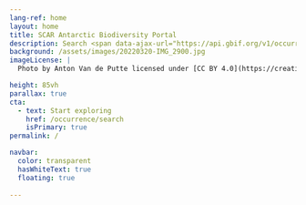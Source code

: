 ```yaml
---
lang-ref: home
layout: home
title: SCAR Antarctic Biodiversity Portal
description: Search <span data-ajax-url="https://api.gbif.org/v1/occurrence/search?geometry=POLYGON((180%20-44.3,173%20-44.3,173%20-47.5,170%20-47.5,157%20-47.5,157%20-45.9,150%20-45.9,150%20-47.5,143%20-47.5,143%20-45.8,140%20-45.8,140%20-44.5,137%20-44.5,137%20-43,135%20-43,135%20-41.7,131%20-41.7,131%20-40.1,115%20-40.1,92%20-40.1,92%20-41.4,78%20-41.4,78%20-42.3,69%20-42.3,69%20-43.3,47%20-43.3,47%20-41.7,30%20-41.7,12%20-41.7,12%20-40.3,10%20-40.3,10%20-38.3,-5%20-38.3,-5%20-38.9,-9%20-38.9,-9%20-40.2,-13%20-40.2,-13%20-41.4,-21%20-41.4,-21%20-42.5,-39%20-42.5,-39%20-40.7,-49%20-40.7,-49%20-48.6,-54%20-48.6,-54%20-55.7,-62.7972582608082%20-55.7,-64%20-55.7,-64%20-57.8,-71%20-57.8,-71%20-58.9,-80%20-58.9,-80%20-40,-125%20-40,-167%20-40,-167%20-42.6,-171%20-42.6,-171%20-44.3,-180%20-44.3,-180%20-90,%200%20-90,180%20-90,180%20-44.3))"></span> antarctic occurrences.
background: /assets/images/20220320-IMG_2900.jpg
imageLicense: |
  Photo by Anton Van de Putte licensed under [CC BY 4.0](https://creativecommons.org/licenses/by/4.0/)

height: 85vh
parallax: true
cta:
  - text: Start exploring
    href: /occurrence/search
    isPrimary: true
permalink: /

navbar:
  color: transparent
  hasWhiteText: true
  floating: true
 
---
```

